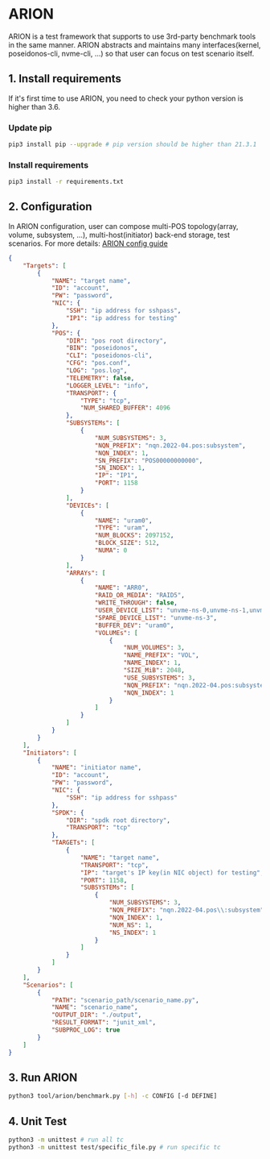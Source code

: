 # ARION

ARION is a test framework that supports to use 3rd-party benchmark tools in the same manner. ARION abstracts and maintains many interfaces(kernel, poseidonos-cli, nvme-cli, ...) so that user can focus on test scenario itself.



## 1. Install requirements

If it's first time to use ARION, you need to check your python version is higher than 3.6.

### Update pip
```bash
pip3 install pip --upgrade # pip version should be higher than 21.3.1
```

### Install requirements
```bash
pip3 install -r requirements.txt
```



## 2. Configuration

In ARION configuration, user can compose multi-POS topology(array, volume, subsystem, ...), multi-host(initiator) back-end storage, test scenarios. For more details: [ARION config guide](config/README.md)

```json
{
    "Targets": [
        {
            "NAME": "target name",
            "ID": "account",
            "PW": "password",
            "NIC": {
                "SSH": "ip address for sshpass",
                "IP1": "ip address for testing"
            },
            "POS": {
                "DIR": "pos root directory",
                "BIN": "poseidonos",
                "CLI": "poseidonos-cli",
                "CFG": "pos.conf",
                "LOG": "pos.log",
                "TELEMETRY": false,
                "LOGGER_LEVEL": "info",
                "TRANSPORT": {
                    "TYPE": "tcp",
                    "NUM_SHARED_BUFFER": 4096
                },
                "SUBSYSTEMs": [
                    {
                        "NUM_SUBSYSTEMS": 3,
                        "NQN_PREFIX": "nqn.2022-04.pos:subsystem",
                        "NQN_INDEX": 1,
                        "SN_PREFIX": "POS00000000000",
                        "SN_INDEX": 1,
                        "IP": "IP1",
                        "PORT": 1158
                    }
                ],
                "DEVICEs": [
                    {
                        "NAME": "uram0",
                        "TYPE": "uram",
                        "NUM_BLOCKS": 2097152,
                        "BLOCK_SIZE": 512,
                        "NUMA": 0
                    }
                ],
                "ARRAYs": [
                    {
                        "NAME": "ARR0",
                        "RAID_OR_MEDIA": "RAID5",
                        "WRITE_THROUGH": false,
                        "USER_DEVICE_LIST": "unvme-ns-0,unvme-ns-1,unvme-ns-2",
                        "SPARE_DEVICE_LIST": "unvme-ns-3",
                        "BUFFER_DEV": "uram0",
                        "VOLUMEs": [
                            {
                                "NUM_VOLUMES": 3,
                                "NAME_PREFIX": "VOL",
                                "NAME_INDEX": 1,
                                "SIZE_MiB": 2048,
                                "USE_SUBSYSTEMS": 3,
                                "NQN_PREFIX": "nqn.2022-04.pos:subsystem",
                                "NQN_INDEX": 1
                            }
                        ]
                    }
                ]
            }
        }
    ],
    "Initiators": [
        {
            "NAME": "initiator name",
            "ID": "account",
            "PW": "password",
            "NIC": {
                "SSH": "ip address for sshpass"
            },
            "SPDK": {
                "DIR": "spdk root directory",
                "TRANSPORT": "tcp"
            },
            "TARGETs": [
                {
                    "NAME": "target name",
                    "TRANSPORT": "tcp",
                    "IP": "target's IP key(in NIC object) for testing",
                    "PORT": 1158,
                    "SUBSYSTEMs": [
                        {
                            "NUM_SUBSYSTEMS": 3,
                            "NQN_PREFIX": "nqn.2022-04.pos\\:subsystem",
                            "NQN_INDEX": 1,
                            "NUM_NS": 1,
                            "NS_INDEX": 1
                        }
                    ]
                }
            ]
        }
    ],
    "Scenarios": [
        {
            "PATH": "scenario_path/scenario_name.py",
            "NAME": "scenario_name",
            "OUTPUT_DIR": "./output",
            "RESULT_FORMAT": "junit_xml",
            "SUBPROC_LOG": true
        }
    ]
}
```



## 3. Run ARION

```bash
python3 tool/arion/benchmark.py [-h] -c CONFIG [-d DEFINE]
```



## 4. Unit Test

```bash
python3 -m unittest # run all tc
python3 -m unittest test/specific_file.py # run specific tc
```
